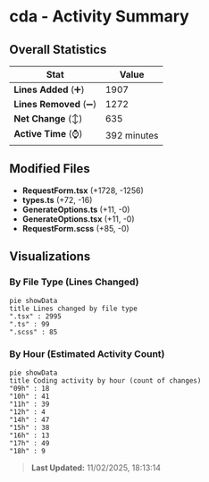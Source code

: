 # cda - Activity Summary 

## Overall Statistics

| Stat                   | Value                                                             |
| ---------------------- | ----------------------------------------------------------------- |
| **Lines Added** (➕)   | 1907                                          |
| **Lines Removed** (➖) | 1272                                        |
| **Net Change** (↕)    | 635                |
| **Active Time** (⌚)   | 392 minutes |


## Modified Files
- **RequestForm.tsx** (+1728, -1256)
- **types.ts** (+72, -16)
- **GenerateOptions.ts** (+11, -0)
- **GenerateOptions.tsx** (+11, -0)
- **RequestForm.scss** (+85, -0)

## Visualizations

### By File Type (Lines Changed)

```mermaid
pie showData
title Lines changed by file type
".tsx" : 2995
".ts" : 99
".scss" : 85
```

### By Hour (Estimated Activity Count)

```mermaid
pie showData
title Coding activity by hour (count of changes)
"09h" : 18
"10h" : 41
"11h" : 39
"12h" : 4
"14h" : 47
"15h" : 38
"16h" : 13
"17h" : 49
"18h" : 9
```


> **Last Updated:** 11/02/2025, 18:13:14